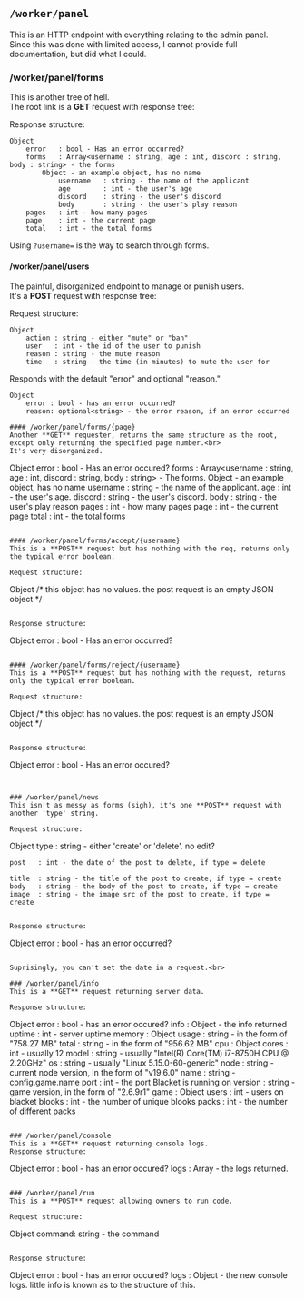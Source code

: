 ## ```/worker/panel```
This is an HTTP endpoint with everything relating to the admin panel.<br>
Since this was done with limited access, I cannot provide full documentation, but did what I could.<br>

### /worker/panel/forms
This is another tree of hell.<br>
The root link is a **GET** request with response tree:

Response structure:
```
Object
    error   : bool - Has an error occurred?
    forms   : Array<username : string, age : int, discord : string, body : string> - the forms
        Object - an example object, has no name
            username   : string - the name of the applicant
            age        : int - the user's age
            discord    : string - the user's discord
            body       : string - the user's play reason
    pages   : int - how many pages 
    page    : int - the current page
    total   : int - the total forms
```

Using `?username=` is the way to search through forms.

#### /worker/panel/users
The painful, disorganized endpoint to manage or punish users.<br>
It's a **POST** request with response tree:

Request structure:
```
Object
    action : string - either "mute" or "ban"
    user   : int - the id of the user to punish
    reason : string - the mute reason
    time   : string - the time (in minutes) to mute the user for
```

Responds with the default "error" and optional "reason."

```
Object
    error : bool - has an error occurred?
    reason: optional<string> - the error reason, if an error occurred

#### /worker/panel/forms/{page}
Another **GET** requester, returns the same structure as the root, except only returning the specified page number.<br>
It's very disorganized.
```
Object
    error   : bool - Has an error occured?
    forms   : Array<username : string, age : int, discord : string, body : string> - The forms.
        Object - an example object, has no name
            username   : string - the name of the applicant.
            age        : int - the user's age.
            discord    : string - the user's discord.
            body       : string - the user's play reason
    pages   : int - how many pages 
    page    : int - the current page
    total   : int - the total forms
```

#### /worker/panel/forms/accept/{username}
This is a **POST** request but has nothing with the req, returns only the typical error boolean.

Request structure:
```
Object<empty>
    /* this object has no values. the post request is an empty JSON object */
```

Response structure:
```
Object
    error   : bool - Has an error occurred?
```

#### /worker/panel/forms/reject/{username}
This is a **POST** request but has nothing with the request, returns only the typical error boolean.

Request structure:
```
Object<empty>
    /* this object has no values. the post request is an empty JSON object */
```

Response structure:
```
Object
    error   : bool - Has an error occured?
```


### /worker/panel/news
This isn't as messy as forms (sigh), it's one **POST** request with another 'type' string.

Request structure:
```
Object
    type   : string - either 'create' or 'delete'. no edit?

    post   : int - the date of the post to delete, if type = delete

    title  : string - the title of the post to create, if type = create
    body   : string - the body of the post to create, if type = create
    image  : string - the image src of the post to create, if type = create
```

Response structure:
```
Object
    error  : bool - has an error occurred?
```
    
Suprisingly, you can't set the date in a request.<br>

### /worker/panel/info
This is a **GET** request returning server data.

Response structure:
```
Object
    error   : bool - has an error occured?
    info    : Object - the info returned
        uptime    : int - server uptime
        memory    : Object
            usage   : string - in the form of "758.27 MB"
            total   : string - in the form of "956.62 MB"
        cpu       : Object
            cores   : int - usually 12
            model   : string - usually "Intel(R) Core(TM) i7-8750H CPU @ 2.20GHz"
        os        : string - usually "Linux 5.15.0-60-generic"
        node      : string - current node version, in the form of "v19.6.0"
        name      : string - config.game.name
        port      : int - the port Blacket is running on
        version   : string - game version, in the form of "2.6.9r1"
        game      : Object
            users   : int - users on blacket
            blooks  : int - the number of unique blooks
            packs   : int - the number of different packs
```

### /worker/panel/console
This is a **GET** request returning console logs.
Response structure:
```
Object
    error   : bool - has an error occured?
    logs    : Array<string> - the logs returned.
```

### /worker/panel/run
This is a **POST** request allowing owners to run code.

Request structure:
```
Object
    command: string - the command
```

Response structure:
```
Object
    error   : bool - has an error occured?
    logs    : Object - the new console logs. little info is known as to the structure of this.
```
